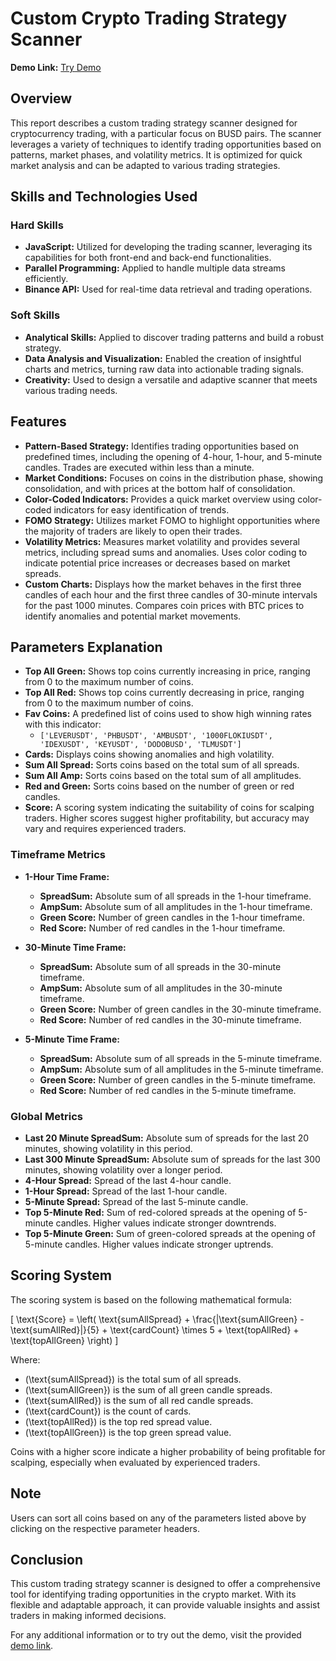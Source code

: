 # Custom Crypto Trading Strategy Scanner

**Demo Link:** [Try Demo](https://coincove.blogspot.com/p/static.html)

## Overview

This report describes a custom trading strategy scanner designed for cryptocurrency trading, with a particular focus on BUSD pairs. The scanner leverages a variety of techniques to identify trading opportunities based on patterns, market phases, and volatility metrics. It is optimized for quick market analysis and can be adapted to various trading strategies.

## Skills and Technologies Used

### Hard Skills
- **JavaScript:** Utilized for developing the trading scanner, leveraging its capabilities for both front-end and back-end functionalities.
- **Parallel Programming:** Applied to handle multiple data streams efficiently.
- **Binance API:** Used for real-time data retrieval and trading operations.

### Soft Skills
- **Analytical Skills:** Applied to discover trading patterns and build a robust strategy.
- **Data Analysis and Visualization:** Enabled the creation of insightful charts and metrics, turning raw data into actionable trading signals.
- **Creativity:** Used to design a versatile and adaptive scanner that meets various trading needs.

## Features

- **Pattern-Based Strategy:** Identifies trading opportunities based on predefined times, including the opening of 4-hour, 1-hour, and 5-minute candles. Trades are executed within less than a minute.
- **Market Conditions:** Focuses on coins in the distribution phase, showing consolidation, and with prices at the bottom half of consolidation.
- **Color-Coded Indicators:** Provides a quick market overview using color-coded indicators for easy identification of trends.
- **FOMO Strategy:** Utilizes market FOMO to highlight opportunities where the majority of traders are likely to open their trades.
- **Volatility Metrics:** Measures market volatility and provides several metrics, including spread sums and anomalies. Uses color coding to indicate potential price increases or decreases based on market spreads.
- **Custom Charts:** Displays how the market behaves in the first three candles of each hour and the first three candles of 30-minute intervals for the past 1000 minutes. Compares coin prices with BTC prices to identify anomalies and potential market movements.

## Parameters Explanation

- **Top All Green:** Shows top coins currently increasing in price, ranging from 0 to the maximum number of coins.
- **Top All Red:** Shows top coins currently decreasing in price, ranging from 0 to the maximum number of coins.
- **Fav Coins:** A predefined list of coins used to show high winning rates with this indicator:
  - `['LEVERUSDT', 'PHBUSDT', 'AMBUSDT', '1000FLOKIUSDT', 'IDEXUSDT', 'KEYUSDT', 'DODOBUSD', 'TLMUSDT']`
- **Cards:** Displays coins showing anomalies and high volatility.
- **Sum All Spread:** Sorts coins based on the total sum of all spreads.
- **Sum All Amp:** Sorts coins based on the total sum of all amplitudes.
- **Red and Green:** Sorts coins based on the number of green or red candles.
- **Score:** A scoring system indicating the suitability of coins for scalping traders. Higher scores suggest higher profitability, but accuracy may vary and requires experienced traders.

### Timeframe Metrics
- **1-Hour Time Frame:**
  - **SpreadSum:** Absolute sum of all spreads in the 1-hour timeframe.
  - **AmpSum:** Absolute sum of all amplitudes in the 1-hour timeframe.
  - **Green Score:** Number of green candles in the 1-hour timeframe.
  - **Red Score:** Number of red candles in the 1-hour timeframe.

- **30-Minute Time Frame:**
  - **SpreadSum:** Absolute sum of all spreads in the 30-minute timeframe.
  - **AmpSum:** Absolute sum of all amplitudes in the 30-minute timeframe.
  - **Green Score:** Number of green candles in the 30-minute timeframe.
  - **Red Score:** Number of red candles in the 30-minute timeframe.

- **5-Minute Time Frame:**
  - **SpreadSum:** Absolute sum of all spreads in the 5-minute timeframe.
  - **AmpSum:** Absolute sum of all amplitudes in the 5-minute timeframe.
  - **Green Score:** Number of green candles in the 5-minute timeframe.
  - **Red Score:** Number of red candles in the 5-minute timeframe.

### Global Metrics
- **Last 20 Minute SpreadSum:** Absolute sum of spreads for the last 20 minutes, showing volatility in this period.
- **Last 300 Minute SpreadSum:** Absolute sum of spreads for the last 300 minutes, showing volatility over a longer period.
- **4-Hour Spread:** Spread of the last 4-hour candle.
- **1-Hour Spread:** Spread of the last 1-hour candle.
- **5-Minute Spread:** Spread of the last 5-minute candle.
- **Top 5-Minute Red:** Sum of red-colored spreads at the opening of 5-minute candles. Higher values indicate stronger downtrends.
- **Top 5-Minute Green:** Sum of green-colored spreads at the opening of 5-minute candles. Higher values indicate stronger uptrends.

## Scoring System

The scoring system is based on the following mathematical formula:

\[ \text{Score} = \left( \text{sumAllSpread} + \frac{|\text{sumAllGreen} - \text{sumAllRed}|}{5} + \text{cardCount} \times 5 + \text{topAllRed} + \text{topAllGreen} \right) \]

Where:
- \(\text{sumAllSpread}\) is the total sum of all spreads.
- \(\text{sumAllGreen}\) is the sum of all green candle spreads.
- \(\text{sumAllRed}\) is the sum of all red candle spreads.
- \(\text{cardCount}\) is the count of cards.
- \(\text{topAllRed}\) is the top red spread value.
- \(\text{topAllGreen}\) is the top green spread value.

Coins with a higher score indicate a higher probability of being profitable for scalping, especially when evaluated by experienced traders.

## Note
Users can sort all coins based on any of the parameters listed above by clicking on the respective parameter headers.

## Conclusion

This custom trading strategy scanner is designed to offer a comprehensive tool for identifying trading opportunities in the crypto market. With its flexible and adaptable approach, it can provide valuable insights and assist traders in making informed decisions.

For any additional information or to try out the demo, visit the provided [demo link](https://coincove.blogspot.com/p/static.html).
